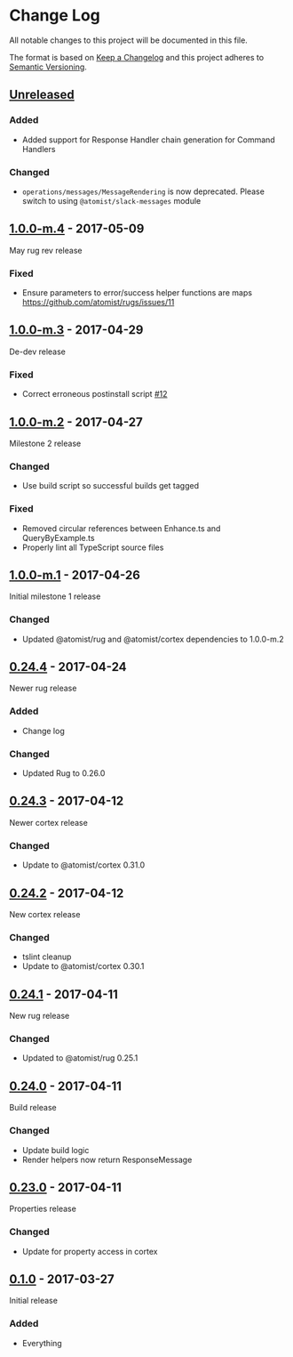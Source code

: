 # Change Log

All notable changes to this project will be documented in this file.

The format is based on [Keep a Changelog](http://keepachangelog.com/)
and this project adheres to [Semantic Versioning](http://semver.org/).

## [Unreleased]

[Unreleased]: https://github.com/atomist/rugs/compare/1.0.0-m.4...HEAD

### Added

-   Added support for Response Handler chain generation for Command
    Handlers

### Changed

-   `operations/messages/MessageRendering` is now deprecated.  Please switch to
    using `@atomist/slack-messages` module

## [1.0.0-m.4] - 2017-05-09

[1.0.0-m.4]: https://github.com/atomist/rugs/compare/1.0.0-m.3...1.0.0-m.4

May rug rev release

### Fixed

-   Ensure parameters to error/success helper functions are maps
    https://github.com/atomist/rugs/issues/11

## [1.0.0-m.3] - 2017-04-29

[1.0.0-m.3]: https://github.com/atomist/rugs/compare/1.0.0-m.2...1.0.0-m.3

De-dev release

### Fixed

-   Correct erroneous postinstall script [#12][12]

[12]: https://github.com/atomist/rugs/issues/12

## [1.0.0-m.2] - 2017-04-27

[1.0.0-m.2]: https://github.com/atomist/rugs/compare/1.0.0-m.1...1.0.0-m.2

Milestone 2 release

### Changed

-   Use build script so successful builds get tagged

### Fixed

-   Removed circular references between Enhance.ts and QueryByExample.ts
-   Properly lint all TypeScript source files

## [1.0.0-m.1] - 2017-04-26

[1.0.0-m.1]: https://github.com/atomist/rugs/compare/0.24.4...1.0.0-m.1

Initial milestone 1 release

### Changed

-   Updated @atomist/rug and @atomist/cortex dependencies to 1.0.0-m.2

## [0.24.4] - 2017-04-24

[0.24.4]: https://github.com/atomist/rugs/compare/0.24.3...0.24.4

Newer rug release

### Added

-   Change log

### Changed

-   Updated Rug to 0.26.0

## [0.24.3] - 2017-04-12

[0.24.3]: https://github.com/atomist/rugs/compare/0.24.2...0.24.3

Newer cortex release

### Changed

-   Update to @atomist/cortex 0.31.0

## [0.24.2] - 2017-04-12

[0.24.2]: https://github.com/atomist/rugs/compare/0.24.1...0.24.2

New cortex release

### Changed

-   tslint cleanup
-   Update to @atomist/cortex 0.30.1

## [0.24.1] - 2017-04-11

[0.24.1]: https://github.com/atomist/rugs/compare/0.24.0...0.24.1

New rug release

### Changed

-   Updated to @atomist/rug 0.25.1

## [0.24.0] - 2017-04-11

[0.24.0]: https://github.com/atomist/rugs/compare/0.23.0...0.24.0

Build release

### Changed

-   Update build logic
-   Render helpers now return ResponseMessage

## [0.23.0] - 2017-04-11

[0.23.0]: https://github.com/atomist/rugs/compare/0.22.0...0.23.0

Properties release

### Changed

-   Update for property access in cortex

## [0.1.0] - 2017-03-27

Initial release

[0.1.0]: https://github.com/atomist/rugs/tree/0.1.0

### Added

-   Everything
